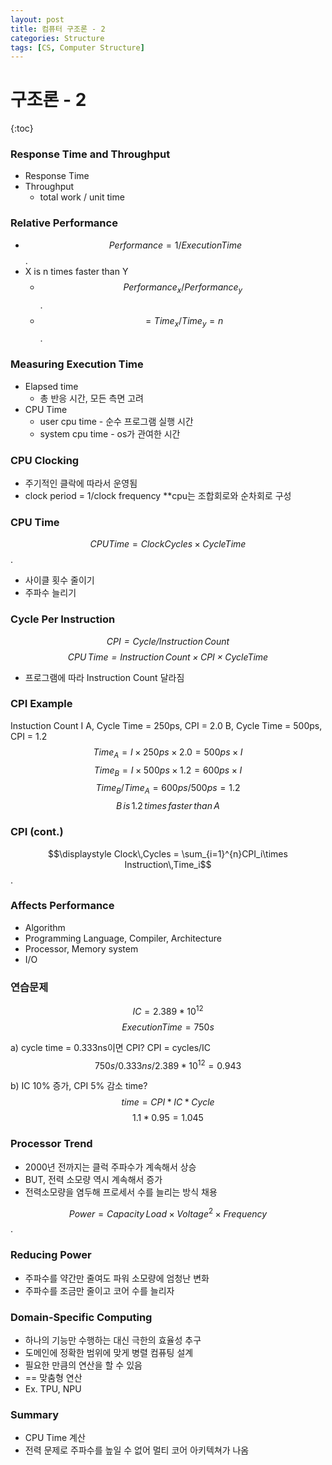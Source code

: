 ```yaml
---
layout: post
title: 컴퓨터 구조론 - 2
categories: Structure
tags: [CS, Computer Structure]
---
```


# 구조론 - 2

{:toc}

### Response Time and Throughput

- Response Time
- Throughput
  - total work / unit time

### Relative Performance

- $$Performance = 1/Execution Time$$.
- X is n times faster than Y
  - $$Performance_x / Performance_y$$.
  - $$=Time_x/Time_y = n$$.

### Measuring Execution Time

- Elapsed time
  - 총 반응 시간, 모든 측면 고려
- CPU Time
  - user cpu time - 순수 프로그램 실행 시간
  - system cpu time - os가 관여한 시간

### CPU Clocking

- 주기적인 클락에 따라서 운영됨
- clock period = 1/clock frequency
  \*\*cpu는 조합회로와 순차회로 구성

### CPU Time

$$CPU Time = Clock Cycles \times Cycle Time$$.

- 사이클 횟수 줄이기
- 주파수 늘리기

### Cycle Per Instruction

_$$CPI = Cycle / Instruction\,Count$$_
_$$CPU\,Time = Instruction\,Count \times CPI \times Cycle Time$$_

- 프로그램에 따라 Instruction Count 달라짐

### CPI Example

Instuction Count I
A, Cycle Time = 250ps, CPI = 2.0
B, Cycle Time = 500ps, CPI = 1.2
$$Time_A = I\times250ps\times2.0 = 500ps\times I$$
$$Time_B = I\times500ps\times1.2 = 600ps\times I$$
$$Time_B/Time_A = 600ps/500ps = 1.2$$
$$B\,is\,1.2\,times\,faster\,than\,A$$

### CPI (cont.)

$$\displaystyle Clock\,Cycles = \sum_{i=1}^{n}CPI_i\times Instruction\,Time_i$$.

### Affects Performance

- Algorithm
- Programming Language, Compiler, Architecture
- Processor, Memory system
- I/O

### 연습문제

$$IC = 2.389*10^{12}$$
$$Execution Time = 750s$$

a) cycle time = 0.333ns이면 CPI?
CPI = cycles/IC
$$750s/0.333ns/2.389*10^{12} = 0.943$$

b) IC 10% 증가, CPI 5% 감소 time?
$$time = CPI*IC*Cycle$$
$$1.1*0.95 = 1.045$$

### Processor Trend

- 2000년 전까지는 클럭 주파수가 계속해서 상승
- BUT, 전력 소모량 역시 계속해서 증가
- 전력소모량을 염두해 프로세서 수를 늘리는 방식 채용

$$Power = Capacity\,Load\times Voltage^2 \times Frequency$$.

### Reducing Power

- 주파수를 약간만 줄여도 파워 소모량에 엄청난 변화
- 주파수를 조금만 줄이고 코어 수를 늘리자

### Domain-Specific Computing

- 하나의 기능만 수행하는 대신 극한의 효율성 추구
- 도메인에 정확한 범위에 맞게 병렬 컴퓨팅 설계
- 필요한 만큼의 연산을 할 수 있음
- == 맞춤형 연산
- Ex. TPU, NPU

### Summary

- CPU Time 계산
- 전력 문제로 주파수를 높일 수 없어 멀티 코어 아키텍쳐가 나옴
